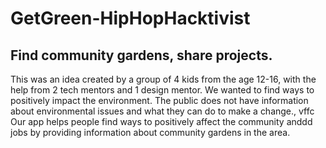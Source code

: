 # GetGreen-HipHopHacktivist
## Find community gardens, share projects.

This was an idea created by a group of 4 kids from the age 12-16, with the help from 2 tech mentors and 1 design mentor. We wanted to find ways to positively impact the environment. The public does not have information about environmental issues and what they can do to make a change., vffc
Our app helps people find ways to positively affect the community anddd jobs by providing information about community gardens in the area.
